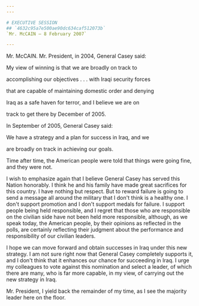 ```yaml
---
---

# EXECUTIVE SESSION
## `4632c95a7e500ae90dc634caf512073b`
`Mr. McCAIN — 8 February 2007`

---
```



Mr. McCAIN. Mr. President, in 2004, General Casey said:




 My view of winning is that we are broadly on track to 


 accomplishing our objectives . . . with Iraqi security forces 


 that are capable of maintaining domestic order and denying 


 Iraq as a safe haven for terror, and I believe we are on 


 track to get there by December of 2005.


In September of 2005, General Casey said:




 We have a strategy and a plan for success in Iraq, and we 


 are broadly on track in achieving our goals.


Time after time, the American people were told that things were going 
fine, and they were not.

I wish to emphasize again that I believe General Casey has served 
this Nation honorably. I think he and his family have made great 
sacrifices for this country. I have nothing but respect. But to reward 
failure is going to send a message all around the military that I don't 
think is a healthy one. I don't support promotion and I don't support 
medals for failure. I support people being held responsible, and I 
regret that those who are responsible on the civilian side have not 
been held more responsible, although, as we speak today, the American 
people, by their opinions as reflected in the polls, are certainly 
reflecting their judgment about the performance and responsibility of 
our civilian leaders.

I hope we can move forward and obtain successes in Iraq under this 
new strategy. I am not sure right now that General Casey completely 
supports it, and I don't think that it enhances our chance for 
succeeding in Iraq. I urge my colleagues to vote against this 
nomination and select a leader, of which there are many, who is far 
more capable, in my view, of carrying out the new strategy in Iraq.

Mr. President, I yield back the remainder of my time, as I see the 
majority leader here on the floor.